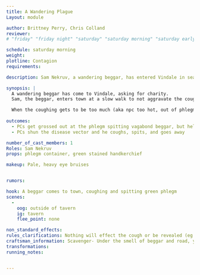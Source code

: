```yaml
---
title: A Wandering Plague
Layout: module

author: Brittney Perry, Chris Colland
reviewer: 
# "friday" "friday night" "saturday" "saturday morning" "saturday early afternoon" "saturday early evening" "saturday night" "reaction" "tavern setup" "townsfolk" "randoms"

schedule: saturday morning
weight: 
plotline: Contagion 
requirements: 

description: Sam Nekruv, a wandering beggar, has entered Vindale in search of charity. 

synopsis: |
  A wandering beggar has come to Vindale, asking for charity. 
  Sam, the beggar, enters town at a slow walk to not aggravate the cough. He approaches everyone, asking for coin or if they would like to hear a story for a coin. His stories are fanciful and dramatic, and he won't say if they are true or not.n After he has gone around seeking charity.

  When the coughing gets to be too much (aka npc too hot, out of phlegm, no one engaging anymore) the beggar will leave the area.
   
outcomes: 
  - PCs get grossed out at the phlegm spitting vagabond beggar, but help him out with coin and friendship
  - PCs shun the disease vector and he coughs, spits, and goes away

number_of_cast_members: 1
Roles: Sam Nekruv
props: phlegm container, green stained handkerchief 

makeup: Pale, heavy eye bruises


rumors: 

hook: A beggar comes to town, coughing and spitting green phlegm
scenes: 
  - 
    oog: outside of tavern
    ig: tavern 
    flee_point: none

non_standard_effects: 
rules_clarifications: Nothing will effect the cough or be revealed (eg Dispel magic, detect magic, etc) 
craftsman_information: Scavenger- Under the smell of beggar and road, you smell heavy infection. The phlegm smells the same. 
transformations: 
running_notes: 


---
```

